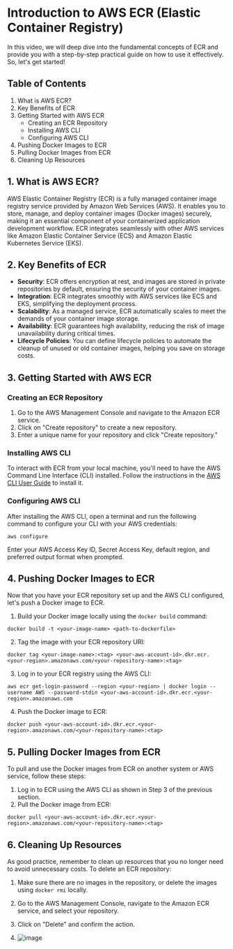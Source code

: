 # Introduction to AWS ECR (Elastic Container Registry)

In this video, we will deep dive into the fundamental concepts of ECR and provide you with a step-by-step practical guide on how to use it effectively. So, let's get started!

## Table of Contents
1. What is AWS ECR?
2. Key Benefits of ECR
3. Getting Started with AWS ECR
   - Creating an ECR Repository
   - Installing AWS CLI
   - Configuring AWS CLI
4. Pushing Docker Images to ECR
5. Pulling Docker Images from ECR
6. Cleaning Up Resources

## 1. What is AWS ECR?
AWS Elastic Container Registry (ECR) is a fully managed container image registry service provided by Amazon Web Services (AWS). It enables you to store, manage, and deploy container images (Docker images) securely, making it an essential component of your containerized application development workflow. ECR integrates seamlessly with other AWS services like Amazon Elastic Container Service (ECS) and Amazon Elastic Kubernetes Service (EKS).

## 2. Key Benefits of ECR
- **Security**: ECR offers encryption at rest, and images are stored in private repositories by default, ensuring the security of your container images.
- **Integration**: ECR integrates smoothly with AWS services like ECS and EKS, simplifying the deployment process.
- **Scalability**: As a managed service, ECR automatically scales to meet the demands of your container image storage.
- **Availability**: ECR guarantees high availability, reducing the risk of image unavailability during critical times.
- **Lifecycle Policies**: You can define lifecycle policies to automate the cleanup of unused or old container images, helping you save on storage costs.

## 3. Getting Started with AWS ECR
### Creating an ECR Repository
1. Go to the AWS Management Console and navigate to the Amazon ECR service.
2. Click on "Create repository" to create a new repository.
3. Enter a unique name for your repository and click "Create repository."

### Installing AWS CLI
To interact with ECR from your local machine, you'll need to have the AWS Command Line Interface (CLI) installed. Follow the instructions in the [AWS CLI User Guide](https://docs.aws.amazon.com/cli/latest/userguide/cli-configure-quickstart.html) to install it.

### Configuring AWS CLI
After installing the AWS CLI, open a terminal and run the following command to configure your CLI with your AWS credentials:

```
aws configure
```

Enter your AWS Access Key ID, Secret Access Key, default region, and preferred output format when prompted.

## 4. Pushing Docker Images to ECR
Now that you have your ECR repository set up and the AWS CLI configured, let's push a Docker image to ECR.

1. Build your Docker image locally using the `docker build` command:

```
docker build -t <your-image-name> <path-to-dockerfile>
```

2. Tag the image with your ECR repository URI:

```
docker tag <your-image-name>:<tag> <your-aws-account-id>.dkr.ecr.<your-region>.amazonaws.com/<your-repository-name>:<tag>
```

3. Log in to your ECR registry using the AWS CLI:

```
aws ecr get-login-password --region <your-region> | docker login --username AWS --password-stdin <your-aws-account-id>.dkr.ecr.<your-region>.amazonaws.com
```

4. Push the Docker image to ECR:

```
docker push <your-aws-account-id>.dkr.ecr.<your-region>.amazonaws.com/<your-repository-name>:<tag>
```

## 5. Pulling Docker Images from ECR
To pull and use the Docker images from ECR on another system or AWS service, follow these steps:

1. Log in to ECR using the AWS CLI as shown in Step 3 of the previous section.
2. Pull the Docker image from ECR:

```
docker pull <your-aws-account-id>.dkr.ecr.<your-region>.amazonaws.com/<your-repository-name>:<tag>
```

## 6. Cleaning Up Resources
As good practice, remember to clean up resources that you no longer need to avoid unnecessary costs. To delete an ECR repository:

1. Make sure there are no images in the repository, or delete the images using `docker rmi` locally.
2. Go to the AWS Management Console, navigate to the Amazon ECR service, and select your repository.
3. Click on "Delete" and confirm the action.

4. ![image](https://github.com/santhosh-patchigolla/AWS/assets/53848645/63e95386-bf7f-4504-bec0-77f99eab922f)

